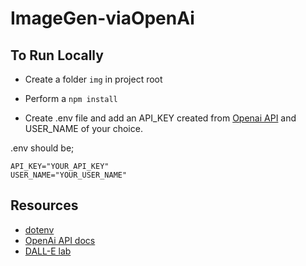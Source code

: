 # ImageGen-viaOpenAi

## To Run Locally

- Create a folder `img` in project root

- Perform a `npm install`

- Create .env file and add an API_KEY created from [Openai API](https://beta.openai.com/) and USER_NAME of your choice.

.env should be;
```
API_KEY="YOUR_API_KEY"
USER_NAME="YOUR_USER_NAME"
```

## Resources

- [dotenv](https://github.com/motdotla/dotenv)
- [OpenAi API docs](https://beta.openai.com/docs/guides/images/usage)
- [DALL-E lab](https://labs.openai.com/)
